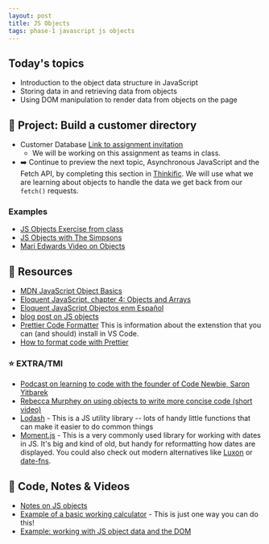 ```yaml
---
layout: post
title: JS Objects
tags: phase-1 javascript js objects
---
```


## Today's topics

- Introduction to the object data structure in JavaScript
- Storing data in and retrieving data from objects
- Using DOM manipulation to render data from objects on the page

## 🎯 Project: Build a customer directory

- Customer Database [Link to assignment invitation](https://classroom.github.com/a/8f_bpZ8h)
    - We will be working on this assignment as teams in class. 
- ➡️ Continue to preview the next topic, Asynchronous JavaScript and the Fetch API, by completing this section in [Thinkific](https://momentumlearn.thinkific.com/courses/take/phase-one/texts/31121293-learning-objectives). We will use what we are learning about objects to handle the data we get back from our `fetch()` requests.


### Examples
- [JS Objects Exercise from class](https://codepen.io/rlconley/pen/XWEVLmy)
- [JS Objects with The Simpsons](https://codepen.io/rlconley/pen/wvppXRy)
- [Mari Edwards Video on Objects](https://vimeo.com/429329778)

## 🔖 Resources

- [MDN JavaScript Object Basics](https://developer.mozilla.org/en-US/docs/Learn/JavaScript/Objects/Basics)
- [Eloquent JavaScript, chapter 4: Objects and Arrays](https://eloquentjavascript.net/04_data.html)
- [Eloquent JavaScript Objectos enm Español](https://eloquentjs-es.thedojo.mx/06_object.html)
- [blog post on JS objects](https://blog.bitsrc.io/the-chronicles-of-javascript-objects-2d6b9205cd66)
- [Prettier Code Formatter](https://prettier.io/) This is information about the extenstion that you can (and should) install in VS Code.
- [How to format code with Prettier](https://www.digitalocean.com/community/tutorials/code-formatting-with-prettier-in-visual-studio-code)

### ⭐ EXTRA/TMI

- [Podcast on learning to code with the founder of Code Newbie, Saron Yitbarek](https://devchat.tv/ruby-rogues/159-rr-hacking-education-with-saron-yitbarek/)
- [Rebecca Murphey on using objects to write more concise code (short video)](https://youtu.be/hVQdlYgJqcY)
- [Lodash](https://lodash.com/) - This is a JS utility library -- lots of handy little functions that can make it easier to do common things
- [Moment.js](https://momentjs.com/) - This is  a very commonly used library for working with dates in JS. It's big and kind of old, but handy for reformatting how dates are displayed. You could also check out modern alternatives like [Luxon](https://moment.github.io/luxon/#/) or [date-fns](https://date-fns.org/).

## 🦉 Code, Notes & Videos

- [Notes on JS objects](https://github.com/Momentum-Team-14/notes/blob/main/js-objects.md)
- [Example of a basic working calculator](https://github.com/Momentum-Team-11/example-js-calculator) - This is just one way you can do this!
- [Example: working with JS object data and the DOM](https://github.com/Momentum-Team-11/example-js-object-data-and-the-dom)
